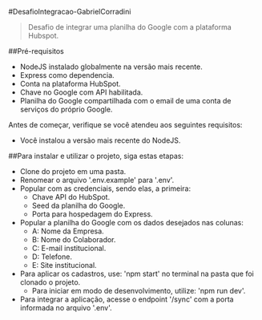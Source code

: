 #DesafioIntegracao-GabrielCorradini

> Desafio de integrar uma planilha do Google com a plataforma Hubspot.

##Pré-requisitos

- NodeJS instalado globalmente na versão mais recente.
- Express como dependencia.
- Conta na plataforma HubSpot.
- Chave no Google com API habilitada.
- Planilha do Google compartilhada com o email de uma conta de serviços do próprio Google.

Antes de começar, verifique se você atendeu aos seguintes requisitos:
* Você instalou a versão mais recente do NodeJS.

##Para instalar e utilizar o projeto, siga estas etapas:

- Clone do projeto em uma pasta.
- Renomear o arquivo '.env.example' para '.env'.
- Popular com as credenciais, sendo elas, a primeira: 
  - Chave API do HubSpot.
  - Seed da planilha do Google.
  - Porta para hospedagem do Express.
- Popular a planilha do Google com os dados desejados nas colunas:
  - A: Nome da Empresa.
  - B: Nome do Colaborador.
  - C: E-mail institucional.
  - D: Telefone.
  - E: Site institucional.
- Para aplicar os cadastros, use: 'npm start' no terminal na pasta que foi clonado o projeto.
  - Para iniciar em modo de desenvolvimento, utilize: 'npm run dev'.
- Para integrar a aplicação, acesse o endpoint '/sync' com a porta informada no arquivo '.env'.
